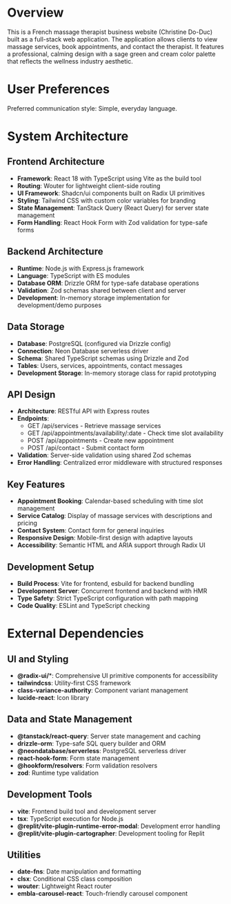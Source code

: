 # Overview

This is a French massage therapist business website (Christine Do-Duc) built as a full-stack web application. The application allows clients to view massage services, book appointments, and contact the therapist. It features a professional, calming design with a sage green and cream color palette that reflects the wellness industry aesthetic.

# User Preferences

Preferred communication style: Simple, everyday language.

# System Architecture

## Frontend Architecture
- **Framework**: React 18 with TypeScript using Vite as the build tool
- **Routing**: Wouter for lightweight client-side routing
- **UI Framework**: Shadcn/ui components built on Radix UI primitives
- **Styling**: Tailwind CSS with custom color variables for branding
- **State Management**: TanStack Query (React Query) for server state management
- **Form Handling**: React Hook Form with Zod validation for type-safe forms

## Backend Architecture
- **Runtime**: Node.js with Express.js framework
- **Language**: TypeScript with ES modules
- **Database ORM**: Drizzle ORM for type-safe database operations
- **Validation**: Zod schemas shared between client and server
- **Development**: In-memory storage implementation for development/demo purposes

## Data Storage
- **Database**: PostgreSQL (configured via Drizzle config)
- **Connection**: Neon Database serverless driver
- **Schema**: Shared TypeScript schemas using Drizzle and Zod
- **Tables**: Users, services, appointments, contact messages
- **Development Storage**: In-memory storage class for rapid prototyping

## API Design
- **Architecture**: RESTful API with Express routes
- **Endpoints**: 
  - GET /api/services - Retrieve massage services
  - GET /api/appointments/availability/:date - Check time slot availability
  - POST /api/appointments - Create new appointment
  - POST /api/contact - Submit contact form
- **Validation**: Server-side validation using shared Zod schemas
- **Error Handling**: Centralized error middleware with structured responses

## Key Features
- **Appointment Booking**: Calendar-based scheduling with time slot management
- **Service Catalog**: Display of massage services with descriptions and pricing
- **Contact System**: Contact form for general inquiries
- **Responsive Design**: Mobile-first design with adaptive layouts
- **Accessibility**: Semantic HTML and ARIA support through Radix UI

## Development Setup
- **Build Process**: Vite for frontend, esbuild for backend bundling
- **Development Server**: Concurrent frontend and backend with HMR
- **Type Safety**: Strict TypeScript configuration with path mapping
- **Code Quality**: ESLint and TypeScript checking

# External Dependencies

## UI and Styling
- **@radix-ui/***: Comprehensive UI primitive components for accessibility
- **tailwindcss**: Utility-first CSS framework
- **class-variance-authority**: Component variant management
- **lucide-react**: Icon library

## Data and State Management
- **@tanstack/react-query**: Server state management and caching
- **drizzle-orm**: Type-safe SQL query builder and ORM
- **@neondatabase/serverless**: PostgreSQL serverless driver
- **react-hook-form**: Form state management
- **@hookform/resolvers**: Form validation resolvers
- **zod**: Runtime type validation

## Development Tools
- **vite**: Frontend build tool and development server
- **tsx**: TypeScript execution for Node.js
- **@replit/vite-plugin-runtime-error-modal**: Development error handling
- **@replit/vite-plugin-cartographer**: Development tooling for Replit

## Utilities
- **date-fns**: Date manipulation and formatting
- **clsx**: Conditional CSS class composition
- **wouter**: Lightweight React router
- **embla-carousel-react**: Touch-friendly carousel component